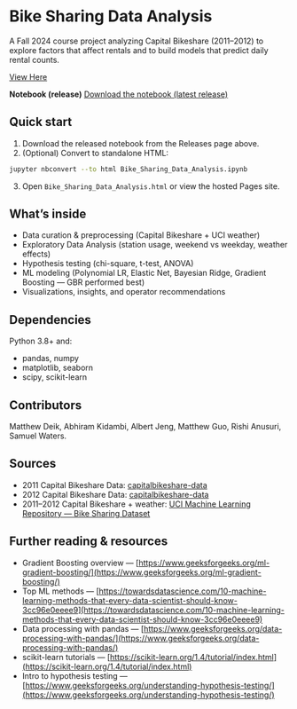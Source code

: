 # Bike Sharing Data Analysis

A Fall 2024 course project analyzing Capital Bikeshare (2011–2012) to explore factors that affect rentals and to build models that predict daily rental counts.

[View Here]()

**Notebook (release)**
[Download the notebook (latest release)](https://github.com/mdeik/Bike-Sharing-Data-Analysis/releases/latest)



## Quick start

1. Download the released notebook from the Releases page above.
2. (Optional) Convert to standalone HTML:

```bash
jupyter nbconvert --to html Bike_Sharing_Data_Analysis.ipynb
```

3. Open `Bike_Sharing_Data_Analysis.html` or view the hosted Pages site.



## What’s inside

* Data curation & preprocessing (Capital Bikeshare + UCI weather)
* Exploratory Data Analysis (station usage, weekend vs weekday, weather effects)
* Hypothesis testing (chi-square, t-test, ANOVA)
* ML modeling (Polynomial LR, Elastic Net, Bayesian Ridge, Gradient Boosting — GBR performed best)
* Visualizations, insights, and operator recommendations


## Dependencies

Python 3.8+ and:

* pandas, numpy
* matplotlib, seaborn
* scipy, scikit-learn



## Contributors

Matthew Deik, Abhiram Kidambi, Albert Jeng, Matthew Guo, Rishi Anusuri, Samuel Waters.


## Sources

* 2011 Capital Bikeshare Data: [capitalbikeshare-data](https://s3.amazonaws.com/capitalbikeshare-data/index.html)
* 2012 Capital Bikeshare Data: [capitalbikeshare-data](https://s3.amazonaws.com/capitalbikeshare-data/index.html)
* 2011–2012 Capital Bikeshare + weather: [UCI Machine Learning Repository — Bike Sharing Dataset](https://archive.ics.uci.edu/dataset/275/bike+sharing+dataset)



## Further reading & resources

* Gradient Boosting overview — [https://www.geeksforgeeks.org/ml-gradient-boosting/](https://www.geeksforgeeks.org/ml-gradient-boosting/)
* Top ML methods — [https://towardsdatascience.com/10-machine-learning-methods-that-every-data-scientist-should-know-3cc96e0eeee9](https://towardsdatascience.com/10-machine-learning-methods-that-every-data-scientist-should-know-3cc96e0eeee9)
* Data processing with pandas — [https://www.geeksforgeeks.org/data-processing-with-pandas/](https://www.geeksforgeeks.org/data-processing-with-pandas/)
* scikit-learn tutorials — [https://scikit-learn.org/1.4/tutorial/index.html](https://scikit-learn.org/1.4/tutorial/index.html)
* Intro to hypothesis testing — [https://www.geeksforgeeks.org/understanding-hypothesis-testing/](https://www.geeksforgeeks.org/understanding-hypothesis-testing/)

